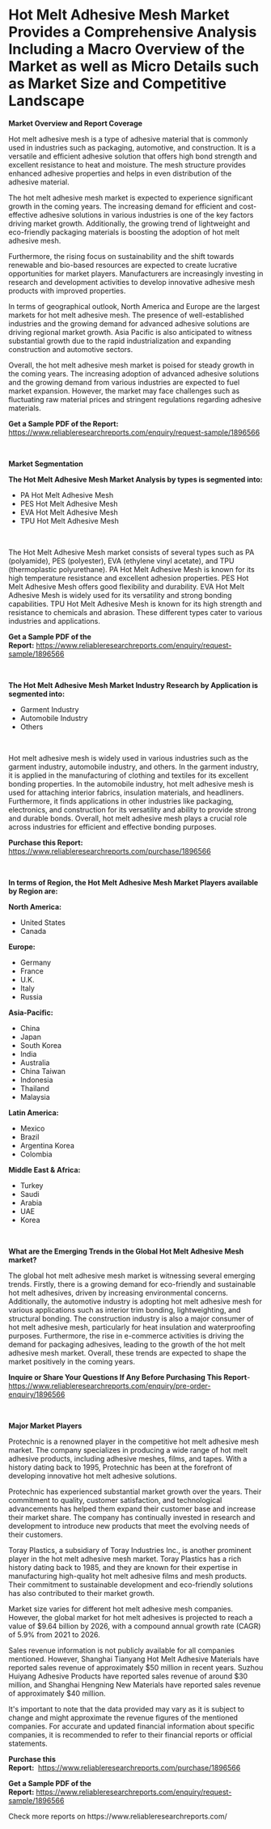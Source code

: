 <p><h1>Hot Melt Adhesive Mesh Market Provides a Comprehensive Analysis Including a Macro Overview of the Market as well as Micro Details such as Market Size and Competitive Landscape</h1></p><p><strong>Market Overview and Report Coverage</strong></p>
<p><p>Hot melt adhesive mesh is a type of adhesive material that is commonly used in industries such as packaging, automotive, and construction. It is a versatile and efficient adhesive solution that offers high bond strength and excellent resistance to heat and moisture. The mesh structure provides enhanced adhesive properties and helps in even distribution of the adhesive material.</p><p>The hot melt adhesive mesh market is expected to experience significant growth in the coming years. The increasing demand for efficient and cost-effective adhesive solutions in various industries is one of the key factors driving market growth. Additionally, the growing trend of lightweight and eco-friendly packaging materials is boosting the adoption of hot melt adhesive mesh.</p><p>Furthermore, the rising focus on sustainability and the shift towards renewable and bio-based resources are expected to create lucrative opportunities for market players. Manufacturers are increasingly investing in research and development activities to develop innovative adhesive mesh products with improved properties.</p><p>In terms of geographical outlook, North America and Europe are the largest markets for hot melt adhesive mesh. The presence of well-established industries and the growing demand for advanced adhesive solutions are driving regional market growth. Asia Pacific is also anticipated to witness substantial growth due to the rapid industrialization and expanding construction and automotive sectors.</p><p>Overall, the hot melt adhesive mesh market is poised for steady growth in the coming years. The increasing adoption of advanced adhesive solutions and the growing demand from various industries are expected to fuel market expansion. However, the market may face challenges such as fluctuating raw material prices and stringent regulations regarding adhesive materials.</p></p>
<p><strong>Get a Sample PDF of the Report:</strong> <a href="https://www.reliableresearchreports.com/enquiry/request-sample/1896566">https://www.reliableresearchreports.com/enquiry/request-sample/1896566</a></p>
<p>&nbsp;</p>
<p><strong>Market Segmentation</strong></p>
<p><strong>The Hot Melt Adhesive Mesh Market Analysis by types is segmented into:</strong></p>
<p><ul><li>PA Hot Melt Adhesive Mesh</li><li>PES Hot Melt Adhesive Mesh</li><li>EVA Hot Melt Adhesive Mesh</li><li>TPU Hot Melt Adhesive Mesh</li></ul></p>
<p>&nbsp;</p>
<p><p>The Hot Melt Adhesive Mesh market consists of several types such as PA (polyamide), PES (polyester), EVA (ethylene vinyl acetate), and TPU (thermoplastic polyurethane). PA Hot Melt Adhesive Mesh is known for its high temperature resistance and excellent adhesion properties. PES Hot Melt Adhesive Mesh offers good flexibility and durability. EVA Hot Melt Adhesive Mesh is widely used for its versatility and strong bonding capabilities. TPU Hot Melt Adhesive Mesh is known for its high strength and resistance to chemicals and abrasion. These different types cater to various industries and applications.</p></p>
<p><strong>Get a Sample PDF of the Report:</strong>&nbsp;<a href="https://www.reliableresearchreports.com/enquiry/request-sample/1896566">https://www.reliableresearchreports.com/enquiry/request-sample/1896566</a></p>
<p>&nbsp;</p>
<p><strong>The Hot Melt Adhesive Mesh Market Industry Research by Application is segmented into:</strong></p>
<p><ul><li>Garment Industry</li><li>Automobile Industry</li><li>Others</li></ul></p>
<p>&nbsp;</p>
<p><p>Hot melt adhesive mesh is widely used in various industries such as the garment industry, automobile industry, and others. In the garment industry, it is applied in the manufacturing of clothing and textiles for its excellent bonding properties. In the automobile industry, hot melt adhesive mesh is used for attaching interior fabrics, insulation materials, and headliners. Furthermore, it finds applications in other industries like packaging, electronics, and construction for its versatility and ability to provide strong and durable bonds. Overall, hot melt adhesive mesh plays a crucial role across industries for efficient and effective bonding purposes.</p></p>
<p><strong>Purchase this Report:</strong>&nbsp; <a href="https://www.reliableresearchreports.com/purchase/1896566">https://www.reliableresearchreports.com/purchase/1896566</a></p>
<p>&nbsp;</p>
<p><strong>In terms of Region, the Hot Melt Adhesive Mesh Market Players available by Region are:</strong></p>
<p>
    <p> <strong> North America: </strong>
        <ul>
            <li>United States</li>
            <li>Canada</li>
        </ul>
        </p> 
    <p> <strong> Europe: </strong>
        <ul>
            <li>Germany</li>
            <li>France</li>
            <li>U.K.</li>
            <li>Italy</li>
            <li>Russia</li>
        </ul>
        </p> 
    <p> <strong> Asia-Pacific: </strong>
        <ul>
            <li>China</li>
            <li>Japan</li>
            <li>South Korea</li>
            <li>India</li>
            <li>Australia</li>
            <li>China Taiwan</li>
            <li>Indonesia</li>
            <li>Thailand</li>
            <li>Malaysia</li>
        </ul>
        </p> 
    <p> <strong> Latin America: </strong>
        <ul>
            <li>Mexico</li>
            <li>Brazil</li>
            <li>Argentina Korea</li>
            <li>Colombia</li>
        </ul>
        </p> 
    <p> <strong> Middle East & Africa: </strong>
        <ul>
            <li>Turkey</li>
            <li>Saudi</li>
            <li>Arabia</li>
            <li>UAE</li>
            <li>Korea</li>
        </ul>
    </p>
    </p>
<p>&nbsp;</p>
<p><strong>What are the Emerging Trends in the Global Hot Melt Adhesive Mesh market?</strong></p>
<p><p>The global hot melt adhesive mesh market is witnessing several emerging trends. Firstly, there is a growing demand for eco-friendly and sustainable hot melt adhesives, driven by increasing environmental concerns. Additionally, the automotive industry is adopting hot melt adhesive mesh for various applications such as interior trim bonding, lightweighting, and structural bonding. The construction industry is also a major consumer of hot melt adhesive mesh, particularly for heat insulation and waterproofing purposes. Furthermore, the rise in e-commerce activities is driving the demand for packaging adhesives, leading to the growth of the hot melt adhesive mesh market. Overall, these trends are expected to shape the market positively in the coming years.</p></p>
<p><strong>Inquire or Share Your Questions If Any Before Purchasing This Report</strong>- <a href="https://www.reliableresearchreports.com/enquiry/pre-order-enquiry/1896566">https://www.reliableresearchreports.com/enquiry/pre-order-enquiry/1896566</a></p>
<p>&nbsp;</p>
<p><strong>Major Market Players</strong></p>
<p><p>Protechnic is a renowned player in the competitive hot melt adhesive mesh market. The company specializes in producing a wide range of hot melt adhesive products, including adhesive meshes, films, and tapes. With a history dating back to 1995, Protechnic has been at the forefront of developing innovative hot melt adhesive solutions.</p><p>Protechnic has experienced substantial market growth over the years. Their commitment to quality, customer satisfaction, and technological advancements has helped them expand their customer base and increase their market share. The company has continually invested in research and development to introduce new products that meet the evolving needs of their customers.</p><p>Toray Plastics, a subsidiary of Toray Industries Inc., is another prominent player in the hot melt adhesive mesh market. Toray Plastics has a rich history dating back to 1985, and they are known for their expertise in manufacturing high-quality hot melt adhesive films and mesh products. Their commitment to sustainable development and eco-friendly solutions has also contributed to their market growth.</p><p>Market size varies for different hot melt adhesive mesh companies. However, the global market for hot melt adhesives is projected to reach a value of $9.64 billion by 2026, with a compound annual growth rate (CAGR) of 5.9% from 2021 to 2026. </p><p>Sales revenue information is not publicly available for all companies mentioned. However, Shanghai Tianyang Hot Melt Adhesive Materials have reported sales revenue of approximately $50 million in recent years. Suzhou Huiyang Adhesive Products have reported sales revenue of around $30 million, and Shanghai Hengning New Materials have reported sales revenue of approximately $40 million.</p><p>It's important to note that the data provided may vary as it is subject to change and might approximate the revenue figures of the mentioned companies. For accurate and updated financial information about specific companies, it is recommended to refer to their financial reports or official statements.</p></p>
<p><strong>Purchase this Report:</strong>&nbsp;&nbsp;<a href="https://www.reliableresearchreports.com/purchase/1896566">https://www.reliableresearchreports.com/purchase/1896566</a></p>
<p></p>
<p><strong>Get a Sample PDF of the Report:</strong>&nbsp;<a href="https://www.reliableresearchreports.com/enquiry/request-sample/1896566">https://www.reliableresearchreports.com/enquiry/request-sample/1896566</a></p>
<p>Check more reports on https://www.reliableresearchreports.com/</p>